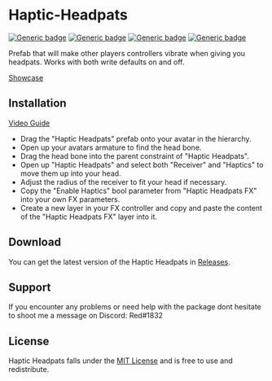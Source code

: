 # Haptic-Headpats
[![Generic badge](https://img.shields.io/badge/Unity-2019.4.31f1-informational.svg)](https://unity3d.com/unity/whats-new/2019.4.31)
[![Generic badge](https://img.shields.io/badge/SDK-AvatarSDK3-informational.svg)](https://vrchat.com/home/download)
[![Generic badge](https://img.shields.io/badge/License-MIT-informational.svg)](https://github.com/hfcRed/Haptic-Headpats/blob/main/LICENSE)
[![Generic badge](https://img.shields.io/github/downloads/hfcRed/Haptic-Headpats/total?label=Downloads)](https://github.com/hfcRed/Haptic-Headpats/releases/latest)

Prefab that will make other players controllers vibrate when giving you headpats. 
Works with both write defaults on and off.

[Showcase](placeholder)

## Installation

[Video Guide](https://youtu.be/b-pRDLDCASk)

* Drag the "Haptic Headpats" prefab onto your avatar in the hierarchy.
* Open up your avatars armature to find the head bone.
* Drag the head bone into the parent constraint of "Haptic Headpats".
* Open up "Haptic Headpats" and select both "Receiver" and "Haptics" to move them up into your head.
* Adjust the radius of the receiver to fit your head if necessary.
* Copy the "Enable Haptics" bool parameter from "Haptic Headpats FX" into your own FX parameters.
* Create a new layer in your FX controller and copy and paste the content of the "Haptic Headpats FX" layer into it.

## Download

You can get the latest version of the Haptic Headpats in [Releases](https://github.com/hfcRed/Haptic-Headpats/releases/latest).

## Support

If you encounter any problems or need help with the package dont hesitate to shoot me a message on Discord:
Red#1832

## License

Haptic Headpats falls under the [MIT License](https://github.com/hfcRed/Haptic-Headpats/blob/main/LICENSE) and is free to use and redistribute.
